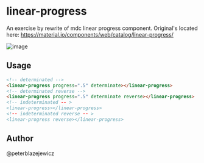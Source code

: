 # linear-progress

An exercise by rewrite of mdc linear progress component. Original's located here: https://material.io/components/web/catalog/linear-progress/

![image](https://user-images.githubusercontent.com/14539/28494253-014fd2f6-6f29-11e7-935e-65c8fe996386.png)


## Usage

```html
<!-- determinated -->
<linear-progress progress=".5" determinate></linear-progress>
<!-- determinated reverse -->
<linear-progress progress=".5" determinate reverse></linear-progress>
<!-- indeterminated -- >
<linear-progress></linear-progress>
<!-- indeterminated reverse -- >
<linear-progress reverse></linear-progress>
```

## Author

@peterblazejewicz
